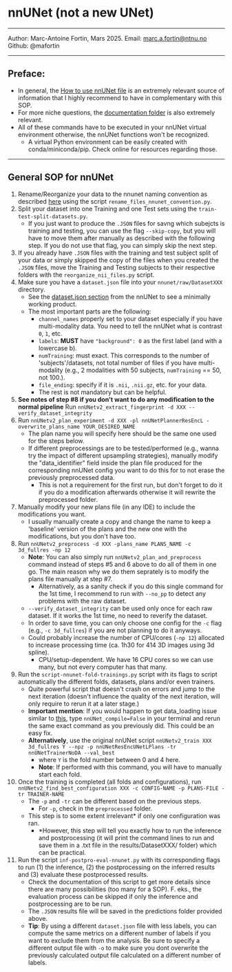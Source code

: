 # nnUNet (not a new UNet)

---
Author: Marc-Antoine Fortin, Mars 2025.
Email: marc.a.fortin@ntnu.no
Github: @mafortin

---

## Preface:

- In general, the [How to use nnUNet file](https://github.com/MIC-DKFZ/nnUNet/blob/master/documentation/how_to_use_nnunet.md) is an extremely relevant source of information that I highly recommend to have in complementary with this SOP.
- For more niche questions, the [documentation folder](https://github.com/MIC-DKFZ/nnUNet/tree/master/documentation) is also extremely relevant.
- All of these commands have to be executed in your nnUNet virtual environment otherwise, the nnUNet functions won't be recognized.
	- A virtual Python environment can be easily created with conda/miniconda/pip. Check online for resources regarding those.

---

## General SOP for nnUNet

1) Rename/Reorganize your data to the nnunet naming convention as described [here](https://github.com/MIC-DKFZ/nnUNet/blob/master/documentation/dataset_format.md) using the script `rename_files_nnunet_convention.py`.
2) Split your dataset into one Training and  one Test sets using the `train-test-split-datasets.py`. 
	- If you just want to produce the `.JSON` files for savng which subejcts is training and testing, you can use the flag `--skip-copy`, but you will have to move them after manually as described with the following step. If you do not use that flag, you can simply skip the next step.
3) If you already have `.JSON` files with the training and test subject split of your data or simply skipped the copy of the files when you created the `.JSON` files, move the Training and Testing subjects to their respective folders with the `reorganize_nii_files.py` script.
4) Make sure you have a `dataset.json` file into your `nnunet/raw/DatasetXXX` directory. 
	- See the [dataset.json section](https://github.com/MIC-DKFZ/nnUNet/blob/master/documentation/dataset_format.md#datasetjson) from the nnUNet to see a minimally working product.
	- The most important parts are the following:
		- `channel_names` properly set to your dataset especially if you have multi-modality data. You need to tell the nnUNet what is contrast `0`, `1`, etc.
		- `labels`: **MUST** have `"background": 0` as the first label (and with a lowercase b).
		- `numTraining`: must exact. This corresponds to the number of 'subjects'/datasets, not total number of files if you have multi-modality (e.g., 2 modalities with 50 subjects, `numTraining` == 50, not 100.). 
		- `file_ending`: specify if it is `.nii`, `.nii.gz`, etc. for your data.
		- The rest is not mandatory but can be helpful.
5) **See notes of step #8 if you don't want to do any modification to the normal pipeline** Run `nnUNetv2_extract_fingerprint -d XXX --verify_dataset_integrity`
6) Run `nnUNetv2_plan_experiment -d XXX -pl nnUNetPlannerResEncL -overwrite_plans_name YOUR_DESIRED_NAME`
	- The plan name you will specify here should be the same one used for the steps below.
	- If different preprocessings are to be tested/performed (e.g., wanna try the impact of different upsampling strategies), manually modify the "data_identifier" field inside the plan file produced for the corresponding nnUNet config you want to do this for to not erase the previously preprocessed data.
		- This is not a requirement for the first run, but don't forget to do it if you do a modification afterwards otherwise it will rewrite the preprocessed folder.
7) Manually modify your new plans file (in any IDE) to include the modifications you want.
	- I usually manually create a copy and change the name to keep a 'baseline' version of the plans and the new one with the modifications, but you don't have too.
8) Run `nnUNetv2_preprocess -d XXX -plans_name PLANS_NAME -c 3d_fullres -np 12`
	- **Note**: You can also simply run `nnUNetv2_plan_and_preprocess` command instead of steps #5 and 6 above to do all of them in one go. The main reason why we do them seprately is to modify the plans file manually at step #7.
		- Alternatively, as a sanity check if you do this single command for the 1st time, I recommend to run with `--no_pp` to detect any problems with the raw dataset.
	- `--verify_dataset_integrity` can be used only once for each raw dataset. If it works the 1st time, no need to reverify the dataset.
	- In order to save time, you can only choose one config for the `-c` flag (e.g., `-c 3d_fullres`) if you are not planning to do it anyways.
	- Could probably increase the number of CPU/cores (`-np 12`) allocated to increase processing time (ca. 1h30 for 414 3D images using 3d spline).
		- CPU/setup-dependent. We have 16 CPU cores so we can use many, but not every computer has that many.
9) Run the `script-nnunet-fold-trainings.py` script with its flags to script automatically the different folds, datasets, plans and/or even trainers. 
	- Quite powerful script that doesn't crash on errors and jump to the next iteration (doesn't influence the quality of the next iteration, will only require to rerun it at a later stage.)
	- **Important mention**: If you would happen to get data_loading issue similar to [this](https://github.com/MIC-DKFZ/nnUNet/issues/2712), type `nnUNet_compile=False` in your terminal and rerun the same exact command as you previously did. This could be an easy fix.
	- **Alternatively**, use the original nnUNet script  `nnUNetv2_train XXX 3d_fullres Y --npz -p nnUNetResEncUNetLPlans -tr nnUNetTrainerNoDA --val_best`
		- where `Y` is the fold number between 0 and 4 here.
		- **Note**: If performed with this command, you will have to manually start each fold. 
10) Once the training is completed (all folds and configurations), run `nnUNetv2_find_best_configuration XXX -c CONFIG-NAME -p PLANS-FILE -tr TRAINER-NAME `
	- The `-p` and `-tr` can be different based on the previous steps.
		- For `-p`, check in the `preprocessed` folder.
	- This step is to some extent irrelevant* if only one configuration was ran.
		- *However, this step will tell you exactly how to run the inference and postprocessing (it will print the command lines to run and save them in a .txt file in the results/DatasetXXX/ folder) which can be practical. 
11) Run the script `inf-postpro-eval-nnunet.py` with its corresponding flags to run (1) the inference, (2) the postprocessing on the inferred results and (3) evaluate these postprocessed results.
	- Check the documentation of this script to get more details since there are many possibilities (too many for a SOP). F. eks., the evaluation process can be skipped if only the inference and postprocessing are to be run.
	- The `.JSON` results file will be saved in the predictions folder provided above.
	- **Tip**: By using a different `dataset.json` file with less labels, you can compute the same metrics on a different number of labels if you want to exclude them from the analysis. Be sure to specify a different output file with `-o` to make sure you dont overwrite the previously calculated output file calculated on a different number of labels. 